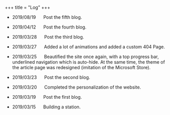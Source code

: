 +++
title = "Log"
+++

<div id="progress-left"></div>
<div id="progress-right"></div>
<link rel="stylesheet" href="../../css/kosugi-maru.css">
<link rel="stylesheet" href="../../css/APlayer.min.css">
<link rel="stylesheet" href="../../css/wave.css">
<script src="../../js/APlayer.min.js"></script>
<script src="../../js/Meting.js"></script>

<meting-js
	server = "netease"
	type = "song"
	id = "536623501"
	fixed= false
	mini= false
	autoplay = true
	preload = 'auto'
	volume = 0.8>
</meting-js>

- 2019/08/19 &nbsp;&nbsp;&nbsp;&nbsp; Post the fifth blog.

- 2019/04/12 &nbsp;&nbsp;&nbsp;&nbsp; Post the fourth blog.

- 2019/03/28 &nbsp;&nbsp;&nbsp;&nbsp; Post the third blog.

- 2019/03/27 &nbsp;&nbsp;&nbsp;&nbsp; Added a lot of animations and added a custom 404 Page.

- 2019/03/25 &nbsp;&nbsp;&nbsp;&nbsp; Beautified the site once again, with a top progress bar, underlined navigation which is auto-hide. At the same time, the theme of the article page was redesigned (imitation of the Microsoft Store).

- 2019/03/23 &nbsp;&nbsp;&nbsp;&nbsp; Post the second blog.

- 2019/03/20 &nbsp;&nbsp;&nbsp;&nbsp; Completed the personalization of the website.

- 2019/03/19 &nbsp;&nbsp;&nbsp;&nbsp; Post the first blog.

- 2019/03/15 &nbsp;&nbsp;&nbsp;&nbsp; Building a station.